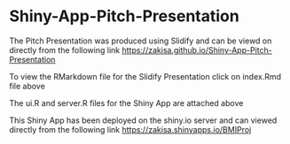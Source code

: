 # Shiny-App-Pitch-Presentation


The Pitch Presentation was produced using Slidify and can be viewd on directly from the following link
https://zakisa.github.io/Shiny-App-Pitch-Presentation

To view the RMarkdown file for the Slidify Presentation click on index.Rmd file above

The ui.R and server.R files for the Shiny App are attached above

This Shiny App has been deployed on the shiny.io server and can viewed directly from the following link
https://zakisa.shinyapps.io/BMIProj
